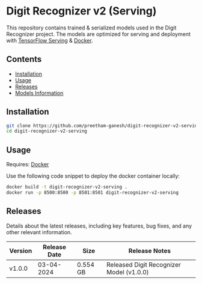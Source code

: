 # Digit Recognizer v2 (Serving)

This repository contains trained & serialized models used in the Digit Recognizer project. The models are optimized for serving and deployment with [TensorFlow Serving](https://www.tensorflow.org/tfx/guide/serving) & [Docker](https://www.docker.com).

## Contents

- [Installation](https://github.com/preetham-ganesh/digit-recognizer-v2-serving#installation)
- [Usage](https://github.com/preetham-ganesh/digit-recognizer-v2-serving#usage)
- [Releases](https://github.com/preetham-ganesh/digit-recognizer-v2-serving#releases)
- [Models Information](https://github.com/preetham-ganesh/digit-recognizer-v2-serving#models-information)

## Installation

```bash
git clone https://github.com/preetham-ganesh/digit-recognizer-v2-serving
cd digit-recognizer-v2-serving
```

## Usage

Requires: [Docker](https://www.docker.com)

Use the following code snippet to deploy the docker container locally:

```bash
docker build -t digit-recognizer-v2-serving .
docker run -p 8500:8500 -p 8501:8501 digit-recognizer-v2-serving
```

## Releases

Details about the latest releases, including key features, bug fixes, and any other relevant information.

| Version | Release Date | Size     | Release Notes                            |
| ------- | ------------ | -------- | ---------------------------------------- |
| v1.0.0  | 03-04-2024   | 0.554 GB | Released Digit Recognizer Model (v1.0.0) |
